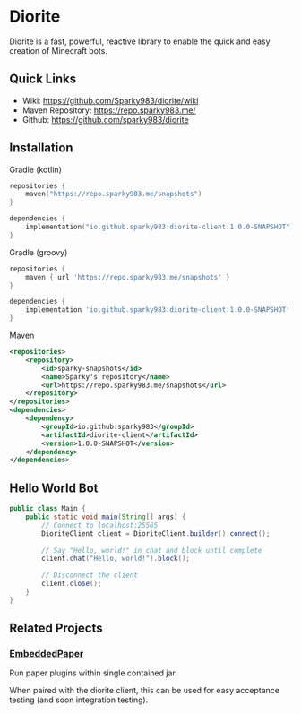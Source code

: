 # Diorite

Diorite is a fast, powerful, reactive library to enable the quick and easy creation of Minecraft 
bots. 

## Quick Links

- Wiki: https://github.com/Sparky983/diorite/wiki
- Maven Repository: https://repo.sparky983.me/
- Github: https://github.com/sparky983/diorite

## Installation

Gradle (kotlin)

```kotlin
repositories {
    maven("https://repo.sparky983.me/snapshots")
}

dependencies {
    implementation("io.github.sparky983:diorite-client:1.0.0-SNAPSHOT")
}
```

Gradle (groovy)

```groovy
repositories {
    maven { url 'https://repo.sparky983.me/snapshots' }
}

dependencies {
    implementation 'io.github.sparky983:diorite-client:1.0.0-SNAPSHOT'
}
```

Maven

```xml
<repositories>
    <repository>
        <id>sparky-snapshots</id>
        <name>Sparky's repository</name>
        <url>https://repo.sparky983.me/snapshots</url>
    </repository>
</repositories>
<dependencies>
    <dependency>
        <groupId>io.github.sparky983</groupId>
        <artifactId>diorite-client</artifactId>
        <version>1.0.0-SNAPSHOT</version>
    </dependency>
</dependencies>
```

## Hello World Bot

```java
public class Main {
    public static void main(String[] args) {
        // Connect to localhost:25565
        DioriteClient client = DioriteClient.builder().connect();
        
        // Say "Hello, world!" in chat and block until complete
        client.chat("Hello, world!").block();
        
        // Disconnect the client
        client.close();
    }
}
```

## Related Projects

### [EmbeddedPaper](https://github.com/Sparky983/EmbeddedPaper)

Run paper plugins within single contained jar. 

When paired with the diorite client, this can be used for easy acceptance testing (and soon 
integration testing). 
